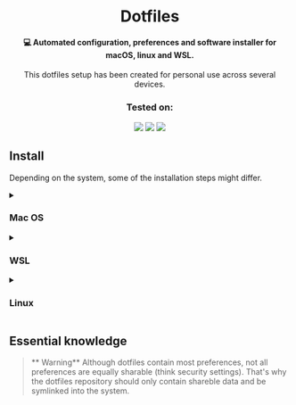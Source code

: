 <h1 align="center">Dotfiles</h1>
<h4 align="center">💻 Automated configuration, preferences and software installer for macOS, linux and WSL.</h4>
<p align="center">This dotfiles setup has been created for personal use across several devices.</p>

<h3 align="center">Tested on:</h3>
<div align="center">
	<img src="https://img.shields.io/badge/-Ventura-F5F5F7.svg?style=for-the-badge&colorA=FAFAFC&logoColor=323232&logo=apple" />
	<img src="https://img.shields.io/badge/-WSL_2-F5F5F7.svg?style=for-the-badge&colorB=393939&colorA=4D4D4D&logoColor=CCCCCC&logo=windowsterminal" />
	<img src="https://img.shields.io/badge/-Ubuntu_22.04-E95420.svg?style=for-the-badge&colorB=C33909&colorA=E95420&logoColor=FFFFFF&logo=ubuntu" />
</div>

## Install

Depending on the system, some of the installation steps might differ.

<details>
<summary><h3>Mac OS</h3></summary>
Before being able to clone the repo, we first need to setup git.

```sh
xcode-select --install
```

Next, clone this repository. Personal preference is to clone this into a directory representing the github user name.

```sh
mkdir -p $HOME/jorgenkrieger
git clone https://github.com/JorgenKrieger/dotfiles.git $HOME/jorgenkrieger/dotfiles
```

After cloning the repo, run the install scripts.

</details>
<details>
	<summary><h3>WSL</h3></summary>

Start off with cloning the repository.

```sh
mkdir -p $HOME/jorgenkrieger
git clone https://github.com/JorgenKrieger/dotfiles.git $HOME/jorgenkrieger/dotfiles
```

</details>
<details>
	<summary><h3>Linux</h3></summary>
</details>

## Essential knowledge

> ** Warning** Although dotfiles contain most preferences, not all preferences are equally sharable (think security settings). That's why the dotfiles repository should only contain shareble data and be symlinked into the system.
